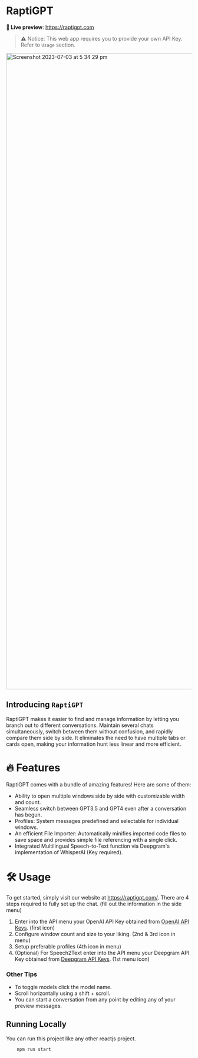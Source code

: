 # RaptiGPT

**🍿 Live preview**: https://raptigpt.com

> ⚠️ Notice: This web app requires you to provide your own API Key. Refer to `Usage` section.
&nbsp;
<img width="1728" alt="Screenshot 2023-07-03 at 5 34 29 pm" src="https://github.com/getrasa/rapti-gpt/assets/21182768/322e8630-6545-42d0-a390-6cd930c9045f">




## Introducing `RaptiGPT`
RaptiGPT makes it easier to find and manage information by letting you branch out to different conversations. Maintain several chats simultaneously, switch between them without confusion, and rapidly compare them side by side. It eliminates the need to have multiple tabs or cards open, making your information hunt less linear and more efficient.


# 🔥 Features

RaptiGPT comes with a bundle of amazing features! Here are some of them:
- Ability to open multiple windows side by side with customizable width and count.
- Seamless switch between GPT3.5 and GPT4 even after a conversation has begun.
- Profiles: System messages predefined and selectable for individual windows.
- An efficient File Importer: Automatically minifies imported code files to save space and provides simple file referencing with a single click.
- Integrated Multilingual Speech-to-Text function via Deepgram's implementation of WhisperAI (Key required).

# 🛠️ Usage

To get started, simply visit our website at <https://raptigpt.com/>. There are 4 steps required to fully set up the chat.
(fill out the information in the side menu)

1. Enter into the API menu your OpenAI API Key obtained from [OpenAI API Keys](https://platform.openai.com/account/api-keys). (first icon)
2. Configure window count and size to your liking. (2nd & 3rd icon in menu)
2. Setup preferable profiles (4th icon in menu)
3. (Optional) For Speech2Text enter into the API menu your Deepgram API Key obtained from [Deepgram API Keys](https://deepgram.com/). (1st menu icon)

### Other Tips
- To toggle models click the model name.
- Scroll horizontally using a shift + scroll.
- You can start a conversation from any point by editing any of your preview messages.

## Running Locally
You can run this project like any other reactjs project.
```bash
    npm run start
   ```



